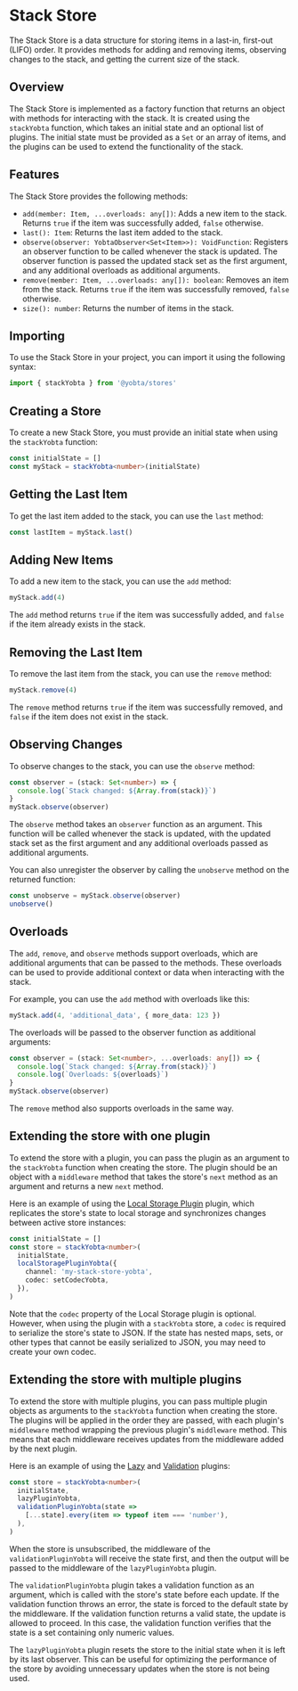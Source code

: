 # Stack Store

The Stack Store is a data structure for storing items in a last-in, first-out (LIFO) order. It provides methods for adding and removing items, observing changes to the stack, and getting the current size of the stack.

## Overview

The Stack Store is implemented as a factory function that returns an object with methods for interacting with the stack. It is created using the `stackYobta` function, which takes an initial state and an optional list of plugins. The initial state must be provided as a `Set` or an array of items, and the plugins can be used to extend the functionality of the stack.

## Features

The Stack Store provides the following methods:

- `add(member: Item, ...overloads: any[])`: Adds a new item to the stack. Returns `true` if the item was successfully added, `false` otherwise.
- `last(): Item`: Returns the last item added to the stack.
- `observe(observer: YobtaObserver<Set<Item>>): VoidFunction`: Registers an observer function to be called whenever the stack is updated. The observer function is passed the updated stack set as the first argument, and any additional overloads as additional arguments.
- `remove(member: Item, ...overloads: any[]): boolean`: Removes an item from the stack. Returns `true` if the item was successfully removed, `false` otherwise.
- `size(): number`: Returns the number of items in the stack.

## Importing

To use the Stack Store in your project, you can import it using the following syntax:

```ts
import { stackYobta } from '@yobta/stores'
```

## Creating a Store

To create a new Stack Store, you must provide an initial state when using the `stackYobta` function:

```ts
const initialState = []
const myStack = stackYobta<number>(initialState)
```

## Getting the Last Item

To get the last item added to the stack, you can use the `last` method:

```ts
const lastItem = myStack.last()
```

## Adding New Items

To add a new item to the stack, you can use the `add` method:

```ts
myStack.add(4)
```

The `add` method returns `true` if the item was successfully added, and `false` if the item already exists in the stack.

## Removing the Last Item

To remove the last item from the stack, you can use the `remove` method:

```ts
myStack.remove(4)
```

The `remove` method returns `true` if the item was successfully removed, and `false` if the item does not exist in the stack.

## Observing Changes

To observe changes to the stack, you can use the `observe` method:

```ts
const observer = (stack: Set<number>) => {
  console.log(`Stack changed: ${Array.from(stack)}`)
}
myStack.observe(observer)
```

The `observe` method takes an `observer` function as an argument. This function will be called whenever the stack is updated, with the updated stack set as the first argument and any additional overloads passed as additional arguments.

You can also unregister the observer by calling the `unobserve` method on the returned function:

```ts
const unobserve = myStack.observe(observer)
unobserve()
```

## Overloads

The `add`, `remove`, and `observe` methods support overloads, which are additional arguments that can be passed to the methods. These overloads can be used to provide additional context or data when interacting with the stack.

For example, you can use the `add` method with overloads like this:

```ts
myStack.add(4, 'additional_data', { more_data: 123 })
```

The overloads will be passed to the observer function as additional arguments:

```ts
const observer = (stack: Set<number>, ...overloads: any[]) => {
  console.log(`Stack changed: ${Array.from(stack)}`)
  console.log(`Overloads: ${overloads}`)
}
myStack.observe(observer)
```

The `remove` method also supports overloads in the same way.

## Extending the store with one plugin

To extend the store with a plugin, you can pass the plugin as an argument to the `stackYobta` function when creating the store. The plugin should be an object with a `middleware` method that takes the store's `next` method as an argument and returns a new `next` method.

Here is an example of using the [Local Storage Plugin](../../plugins/localStoragePluginYobta/index.md) plugin, which replicates the store's state to local storage and synchronizes changes between active store instances:

```ts
const initialState = []
const store = stackYobta<number>(
  initialState,
  localStoragePluginYobta({
    channel: 'my-stack-store-yobta',
    codec: setCodecYobta,
  }),
)
```

Note that the `codec` property of the Local Storage plugin is optional. However, when using the plugin with a `stackYobta` store, a `codec` is required to serialize the store's state to JSON. If the state has nested maps, sets, or other types that cannot be easily serialized to JSON, you may need to create your own codec.

## Extending the store with multiple plugins

To extend the store with multiple plugins, you can pass multiple plugin objects as arguments to the `stackYobta` function when creating the store. The plugins will be applied in the order they are passed, with each plugin's `middleware` method wrapping the previous plugin's `middleware` method. This means that each middleware receives updates from the middleware added by the next plugin.

Here is an example of using the [Lazy](../../plugins/lazyPluginYobta/index.md) and [Validation](../../plugins/validationPluginYobta/index.md) plugins:

```ts
const store = stackYobta<number>(
  initialState,
  lazyPluginYobta,
  validationPluginYobta(state =>
    [...state].every(item => typeof item === 'number'),
  ),
)
```

When the store is unsubscribed, the middleware of the `validationPluginYobta` will receive the state first, and then the output will be passed to the middleware of the `lazyPluginYobta` plugin.

The `validationPluginYobta` plugin takes a validation function as an argument, which is called with the store's state before each update. If the validation function throws an error, the state is forced to the default state by the middleware. If the validation function returns a valid state, the update is allowed to proceed. In this case, the validation function verifies that the state is a set containing only numeric values.

The `lazyPluginYobta` plugin resets the store to the initial state when it is left by its last observer. This can be useful for optimizing the performance of the store by avoiding unnecessary updates when the store is not being used.
